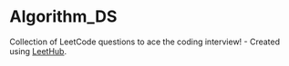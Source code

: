 # Algorithm_DS
Collection of LeetCode questions to ace the coding interview! - Created using [LeetHub](https://github.com/QasimWani/LeetHub).
